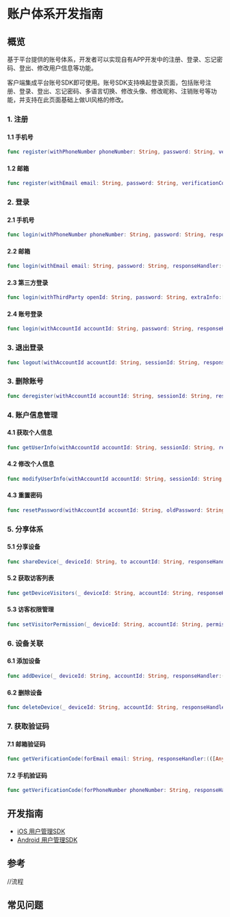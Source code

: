 # 账户体系开发指南

## 概览

​        基于平台提供的账号体系，开发者可以实现自有APP开发中的注册、登录、忘记密码、登出、修改用户信息等功能。

​        客户端集成平台账号SDK即可使用。账号SDK支持唤起登录页面，包括账号注册、登录、登出、忘记密码、多语言切换、修改头像、修改昵称、注销账号等功能，并支持在此页面基础上做UI风格的修改。 

### 1. 注册
#### 1.1 手机号
```swift
func register(withPhoneNumber phoneNumber: String, password: String, verificationCode: String, responseHandler:(([AnyHashable : Any]) -> Void)?)
```
#### 1.2 邮箱
```swift
func register(withEmail email: String, password: String, verificationCode: String, responseHandler:(([AnyHashable : Any]) -> Void)?)
```
### 2. 登录
#### 2.1 手机号
```swift
func login(withPhoneNumber phoneNumber: String, password: String, responseHandler:(([AnyHashable : Any]) -> Void)?)
```
#### 2.2 邮箱
```swift
func login(withEmail email: String, password: String, responseHandler:(([AnyHashable : Any]) -> Void)?)
```
#### 2.3 第三方登录
```swift
func login(withThirdParty openId: String, password: String, extraInfo:[AnyHashable : Any],  responseHandler:(([AnyHashable : Any]) -> Void)?)
```
#### 2.4 账号登录
```swift
func login(withAccountId accountId: String, password: String, responseHandler:(([AnyHashable : Any]) -> Void)?)
```

### 3. 退出登录
```swift
func logout(withAccountId accountId: String, sessionId: String, responseHandler:(([AnyHashable : Any]) -> Void)?)
```
### 3. 删除账号
```swift
func deregister(withAccountId accountId: String, sessionId: String, responseHandler:(([AnyHashable : Any]) -> Void)?)
```
### 4. 账户信息管理
#### 4.1 获取个人信息
```swift
func getUserInfo(withAccountId accountId: String, sessionId: String, responseHandler:(([AnyHashable : Any]) -> Void)?)
```
#### 4.2 修改个人信息
```swift
func modifyUserInfo(withAccountId accountId: String, sessionId: String, modifiedInfo: [AnyHashable : Any], responseHandler:(([AnyHashable : Any]) -> Void)?)
```
#### 4.3 重置密码
```swift
func resetPassword(withAccountId accountId: String, oldPassword: String, newPassword: String, verificationCode: String, responseHandler:(([AnyHashable : Any]) -> Void)?)
```
### 5. 分享体系
#### 5.1 分享设备
```swift
func shareDevice(_ deviceId: String, to accountId: String, responseHandler:(([AnyHashable : Any]) -> Void)?)
```

#### 5.2 获取访客列表
```swift
func getDeviceVisitors(_ deviceId: String, accountId: String, responseHandler:(([AnyHashable : Any]) -> Void)?)
```

#### 5.3 访客权限管理
```swift
func setVisitorPermission(_ deviceId: String, accountId: String, permission: Int, responseHandler:(([AnyHashable : Any]) -> Void)?)
```

### 6. 设备关联
#### 6.1 添加设备
```swift
func addDevice(_ deviceId: String, accountId: String, responseHandler:(([AnyHashable : Any]) -> Void)?)
```
#### 6.2 删除设备
```swift
func deleteDevice(_ deviceId: String, accountId: String, responseHandler:(([AnyHashable : Any]) -> Void)?)
```
### 7. 获取验证码
#### 7.1 邮箱验证码
```swift
func getVerificationCode(forEmail email: String, responseHandler:(([AnyHashable : Any]) -> Void)?)
```
#### 7.2 手机验证码
```swift
func getVerificationCode(forPhoneNumber phoneNumber: String, responseHandler:(([AnyHashable : Any]) -> Void)?)
```
## 开发指南
* [iOS 用户管理SDK](ios/用户管理.md)
* [Android 用户管理SDK](Android/用户管理.md)

## 参考
//流程

## 常见问题
